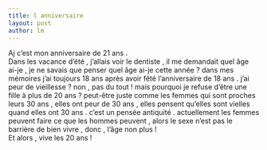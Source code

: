 ```yaml
---
title: l anniversaire 
layout: post
author: lm
---
```

<p>Aj c’est mon anniversaire de 21 ans .<br />
Dans les vacance d’été , j’allais voir le dentiste , il me demandait quel âge ai-je , je ne savais que penser quel âge ai-je cette année ? dans mes mémoires j’ai toujours 18 ans après avoir fêté l’anniversaire de 18 ans . j’ai peur de vieillesse ? non , pas du tout ! mais pourquoi je refuse d’être une fille à plus de 20 ans ? peut-être juste comme les femmes qui sont proches leurs 30 ans , elles ont peur de 30 ans , elles pensent qu’elles sont vielles quand elles ont 30 ans . c’est un pensée antiquité . actuellement les femmes peuvent faire ce que les hommes peuvent , alors le sexe n’est pas le barrière de bien vivre , donc , l’âge non plus !<br />
Et alors , vive les 20 ans ! </p>
